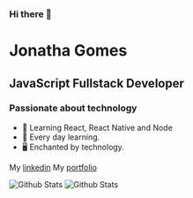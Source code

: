 ### Hi there 👋

# Jonatha Gomes

## JavaScript Fullstack Developer
### Passionate about technology

- :purple_heart: Learning React, React Native and Node
- :rocket: Every day learning.
- :desktop_computer: Enchanted by technology.

My [linkedin](https://www.linkedin.com/in/jonatha-gomes-99587a1ab/)
My [portfolio](https://johnnydev.netlify.com/)

![Github Stats](https://github-readme-stats.vercel.app/api/top-langs/?username=JonathaGomes&theme=radical)
![Github Stats](https://github-readme-stats.vercel.app/api?username=JonathaGomes&theme=radical&count_private=true&show_icons=true)
